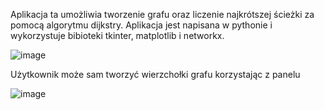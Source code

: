 Aplikacja ta umożliwia tworzenie grafu oraz liczenie najkrótszej ścieżki za pomocą algorytmu dijkstry. Aplikacja jest napisana w pythonie i wykorzystuje bibioteki tkinter, matplotlib i networkx. 

![image](https://github.com/user-attachments/assets/f2b19e76-43ac-422f-a282-df66bbe0c157)

Użytkownik może sam tworzyć wierzchołki grafu korzystając z panelu 

![image](https://github.com/user-attachments/assets/52ac760a-db95-4039-b8cb-0bfab2a45459)
